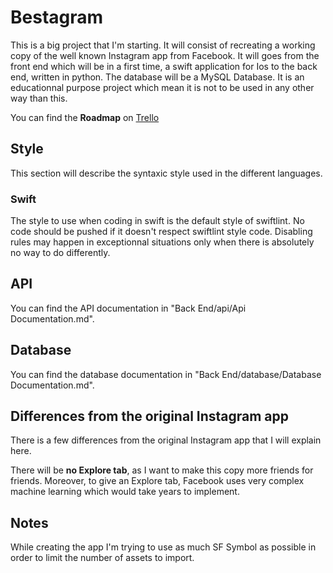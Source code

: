 # Bestagram

This is a big project that I'm starting. It will consist of recreating a working copy of the well known Instagram app from Facebook. It will goes from the front end which will be in a first time, a swift application for Ios to the back end, written in python. The database will be a MySQL Database.
It is an educationnal purpose project which mean it is not to be used in any other way than this.

You can find the **Roadmap** on [Trello](https://trello.com/b/oTma0uAS)

## Style
This section will describe the syntaxic style used in the different languages.
### Swift
The style to use when coding in swift is the default style of swiftlint. No code should be pushed if it doesn't respect swiftlint style code. Disabling rules may happen in exceptionnal situations only when there is absolutely no way to do differently.

## API
You can find the API documentation in "Back End/api/Api Documentation.md".

## Database
You can find the database documentation in "Back End/database/Database Documentation.md".

## Differences from the original Instagram app

There is a few differences from the original Instagram app that I will explain here.

There will be **no Explore tab**, as I want to make this copy more friends for friends. Moreover, to give an Explore tab, Facebook uses very complex machine learning which would take years to implement.

## Notes
 
While creating the app I'm trying to use as much SF Symbol as possible in order to limit the number of assets to import.
